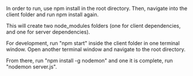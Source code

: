 In order to run, use npm install in the root directory. Then, navigate into the client folder and run npm install again. 

This will create two node_modules folders (one for client dependencies, and one for server dependencies).

For development, run "npm start" inside the client folder in one terminal window. Open another terminal window and navigate to the root directory.

From there, run "npm install -g nodemon" and one it is complete, run "nodemon server.js".
